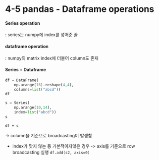 # 4-5 pandas - Dataframe operations

#### Series operation
: series는 numpy에 index를 넣어준 꼴

#### dataframe operation
: numpy의 matrix
index에 더불어 column도 존재

#### Series + Dataframe
```python
df = DataFrame(
    np.arange(16).reshape(4,4), 
    columns=list("abcd"))
df
```
```python
s = Series(
    np.arange(10,14), 
    index=list("abcd"))
s
```
```
df + s
```
-> column을 기준으로 broadcasting이 발생함

- index가 맞지 않는 등 기본적이지않은 경우
  -> axis를 기준으로 row broadcasting 실행
  ``` df.add(s2, axis=0) ```

